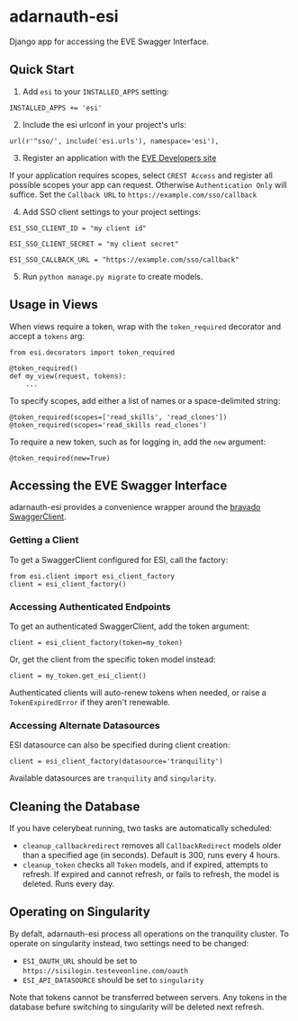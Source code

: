 # adarnauth-esi
Django app for accessing the EVE Swagger Interface.

## Quick Start

1. Add `esi` to your `INSTALLED_APPS` setting:

`INSTALLED_APPS += 'esi'`

2. Include the esi urlconf in your project's urls:

`url(r'^sso/', include('esi.urls'), namespace='esi'),`

3. Register an application with the [EVE Developers site](https://developers.eveonline.com/applications)

If your application requires scopes, select `CREST Access` and register all possible scopes your app can request. Otherwise `Authentication Only` will suffice.
Set the `Callback URL` to `https://example.com/sso/callback`

4. Add SSO client settings to your project settings:


`ESI_SSO_CLIENT_ID = "my client id"`

`ESI_SSO_CLIENT_SECRET = "my client secret"`    

`ESI_SSO_CALLBACK_URL = "https://example.com/sso/callback"`
    

5. Run `python manage.py migrate` to create models.

## Usage in Views

When views require a token, wrap with the `token_required` decorator and accept a `tokens` arg:

    from esi.decorators import token_required

    @token_required()
    def my_view(request, tokens):
        ...

To specify scopes, add either a list of names or a space-delimited string:

    @token_required(scopes=['read_skills', 'read_clones'])
    @token_required(scopes='read_skills read_clones')

To require a new token, such as for logging in, add the `new` argument:

    @token_required(new=True)

## Accessing the EVE Swagger Interface

adarnauth-esi provides a convenience wrapper around the [bravado SwaggerClient](https://github.com/Yelp/bravado).

### Getting a Client

To get a SwaggerClient configured for ESI, call the factory:

    from esi.client import esi_client_factory
    client = esi_client_factory()

### Accessing Authenticated Endpoints
 
To get an authenticated SwaggerClient, add the token argument:

    client = esi_client_factory(token=my_token)

Or, get the client from the specific token model instead:

    client = my_token.get_esi_client()
Authenticated clients will auto-renew tokens when needed, or raise a `TokenExpiredError` if they aren't renewable.

### Accessing Alternate Datasources
 
ESI datasource can also be specified during client creation:
 
    client = esi_client_factory(datasource='tranquility')
 
Available datasources are `tranquility` and `singularity`.

## Cleaning the Database

If you have celerybeat running, two tasks are automatically scheduled:
 - `cleanup_callbackredirect` removes all `CallbackRedirect` models older than a specified age (in seconds). Default is 300, runs every 4 hours.
 - `cleanup_token` checks all `Token` models, and if expired, attempts to refresh. If expired and cannot refresh, or fails to refresh, the model is deleted. Runs every day.

## Operating on Singularity
 By defalt, adarnauth-esi process all operations on the tranquility cluster. To operate on singularity instead, two settings need to be changed:
  - `ESI_OAUTH_URL` should be set to `https://sisilogin.testeveonline.com/oauth`
  - `ESI_API_DATASOURCE` should be set to `singularity`
  
  Note that tokens cannot be transferred between servers. Any tokens in the database befure switching to singularity will be deleted next refresh.
